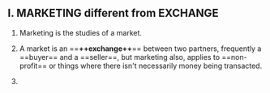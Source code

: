 ## I. MARKETING different from EXCHANGE
1. Marketing is the studies of a market. 

2. A market is an ==**++exchange++**== between two partners, frequently a ==buyer== and a ==seller==, 
but marketing also, applies to ==non-profit== or things where there isn't necessarily money being transacted.

3. 

